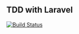 ## TDD with Laravel

[![Build Status](https://travis-ci.com/jonathanmusila/laravel-tdd.svg?branch=master)](https://travis-ci.com/jonathanmusila/laravel-tdd)